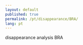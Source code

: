 ```yaml
---
layout: default
published: true
permalink: /pt/disappearance/BRA/
lang: pt
---
```


disappearance analysis BRA
